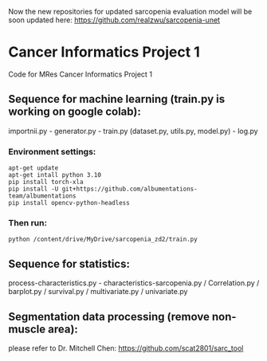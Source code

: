 Now the new repositories for updated sarcopenia evaluation model will be soon updated here: https://github.com/realzwu/sarcopenia-unet

# Cancer Informatics Project 1
Code for MRes Cancer Informatics Project 1

## Sequence for machine learning (train.py is working on google colab):

importnii.py - generator.py - train.py (dataset.py, utils.py, model.py) - log.py

### Environment settings:
```
apt-get update
apt-get intall python 3.10
pip install torch-xla
pip install -U git+https://github.com/albumentations-team/albumentations
pip install opencv-python-headless
```
### Then run:
```
python /content/drive/MyDrive/sarcopenia_zd2/train.py
```

## Sequence for statistics:

process-characteristics.py - characteristics-sarcopenia.py / Correlation.py / barplot.py / survival.py /  multivariate.py / univariate.py

## Segmentation data processing (remove non-muscle area):

please refer to Dr. Mitchell Chen: https://github.com/scat2801/sarc_tool
